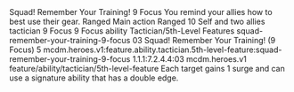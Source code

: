 <ability>
  <name>Squad! Remember Your Training!</name>
  <cost>9 Focus</cost>
  <flavor>You remind your allies how to best use their gear.</flavor>
  <keywords>
    <keyword>Ranged</keyword>
  </keywords>
  <type>Main action</type>
  <distance>Ranged 10</distance>
  <target>Self and two allies</target>
  <metadata>
    <class>tactician</class>
    <cost>9 Focus</cost>
    <cost_amount>9</cost_amount>
    <cost_resource>Focus</cost_resource>
    <feature_type>ability</feature_type>
    <file_dpath>Tactician/5th-Level Features</file_dpath>
    <item_id>squad-remember-your-training-9-focus</item_id>
    <item_index>03</item_index>
    <item_name>Squad! Remember Your Training! (9 Focus)</item_name>
    <level>5</level>
    <scc>mcdm.heroes.v1:feature.ability.tactician.5th-level-feature:squad-remember-your-training-9-focus</scc>
    <scdc>1.1.1:7.2.4.4:03</scdc>
    <source>mcdm.heroes.v1</source>
    <type>feature/ability/tactician/5th-level-feature</type>
  </metadata>
  <effects>
    <effect type="mundane">Each target gains 1 surge and can use a signature ability that has a double edge.</effect>
  </effects>
</ability>
